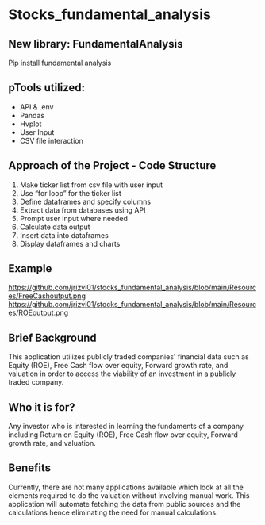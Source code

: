 # Stocks_fundamental_analysis

## New library: FundamentalAnalysis
Pip install fundamental analysis
## pTools utilized:
* API & .env
* Pandas
* Hvplot
* User Input
* CSV file interaction
## Approach of the Project - Code Structure

1. Make ticker list from csv file with user input
2. Use “for loop” for the ticker list
3. Define dataframes and specify columns
4. Extract data from databases using API
5. Prompt user input where needed
6. Calculate data output
7. Insert data into dataframes
8. Display dataframes and charts

## Example
https://github.com/jrizvi01/stocks_fundamental_analysis/blob/main/Resources/FreeCashoutput.png
https://github.com/jrizvi01/stocks_fundamental_analysis/blob/main/Resources/ROEoutput.png


## Brief Background
This application utilizes publicly traded companies' financial data such as Equity (ROE), Free Cash flow over equity, Forward growth rate, and valuation in order to access the viability of an investment in a publicly traded company.

## Who it is for?
Any investor who is interested in learning the fundaments of a company including Return on Equity (ROE), Free Cash flow over equity, Forward growth rate, and valuation.

## Benefits
Currently, there are not many applications available which look at all the elements required to do the valuation without involving manual work. This application will automate fetching the data from public sources and the calculations hence eliminating the need for manual calculations.
